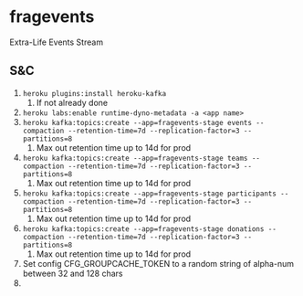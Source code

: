 # fragevents

Extra-Life Events Stream

## S&C

1) `heroku plugins:install heroku-kafka`
    1) If not already done
2) `heroku labs:enable runtime-dyno-metadata -a <app name>`
3) `heroku kafka:topics:create --app=fragevents-stage events --compaction --retention-time=7d --replication-factor=3 --partitions=8`
    1) Max out retention time up to 14d for prod
4) `heroku kafka:topics:create --app=fragevents-stage teams --compaction --retention-time=7d --replication-factor=3 --partitions=8`
    1) Max out retention time up to 14d for prod
5) `heroku kafka:topics:create --app=fragevents-stage participants --compaction --retention-time=7d --replication-factor=3 --partitions=8`
    1) Max out retention time up to 14d for prod
6) `heroku kafka:topics:create --app=fragevents-stage donations --compaction --retention-time=7d --replication-factor=3 --partitions=8`
    1) Max out retention time up to 14d for prod
7) Set config CFG_GROUPCACHE_TOKEN to a random string of alpha-num between 32 and 128 chars
8) 